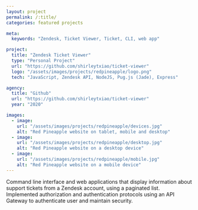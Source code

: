 ```yaml
---
layout: project
permalink: /:title/
categories: featured projects

meta:
  keywords: "Zendesk, Ticket Viewer, Ticket, CLI, web app"

project:
  title: "Zendesk Ticket Viewer"
  type: "Personal Project"
  url: "https://github.com/shirleytxiao/ticket-viewer"
  logo: "/assets/images/projects/redpineapple/logo.png"
  tech: "JavaScript, Zendesk API, NodeJS, Pug.js (Jade), Express"

agency:
  title: "Github"
  url: "https://github.com/shirleytxiao/ticket-viewer"
  year: "2020"

images:
  - image:
    url: "/assets/images/projects/redpineapple/devices.jpg"
    alt: "Red Pineapple website on tablet, mobile and desktop"
  - image:
    url: "/assets/images/projects/redpineapple/desktop.jpg"
    alt: "Red Pineapple website on a desktop device"
  - image:
    url: "/assets/images/projects/redpineapple/mobile.jpg"
    alt: "Red Pineapple website on a mobile device"
---
```

<p>Command line interface and web applications that display information about support tickets from a Zendesk account, using a paginated list. Implemented authorization and authentication protocols using an API Gateway to authenticate user and maintain security.</p>